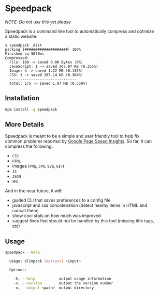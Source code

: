 # Speedpack

_NOTE: Do not use this yet please_

Speedpack is a command line tool to automatically compress and optimize a static website.

```
$ speedpack _dist
packing [####################] 100%
Finished in 5070ms
Compressed:
  File: 169 -> saved 0.00 Bytes (0%)
  JavaScript: 1 -> saved 367.97 KB (0.356%)
  Image: 4 -> saved 1.22 MB (0.145%)
  CSS: 1 -> saved 397.14 KB (0.304%)
  -------------------------------
  Total: 175 -> saved 1.97 MB (0.550%)
```


## Installation

```bash
npm install -g speedpack
```


## More Details

Speedpack is meant to be a simple and user friendly tool to help fix common problems reported by
[Google Page Speed Insights](https://developers.google.com/speed/pagespeed/). So far, it can compress
the following:

- `CSS`
- `HTML`
- Images (`PNG`, `JPG`, `SVG`, `GIF`)
- `JS`
- `JSON`
- `XML`

And in the near future, it will:

- guided CLI that saves preferences to a config file
- javascript and css concatenation (detect nearby items in HTML and concat them)
- show cool stats on how much was improved
- suggest fixes that should not be handled by this tool (missing title tags, etc)


## Usage

```bash
speedpack --help

  Usage: slimpack [options] <input>

  Options:

    -h, --help           output usage information
    -v, --version        output the version number
    -o, --output <path>  output directory

